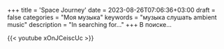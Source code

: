 +++
title = 'Space Journey'
date = 2023-08-26T07:06:36+03:00
draft = false
categories = "Моя музыка"
keywords = "музыка слушать ambient music"
description = "In searching for..."
+++
В поиске...

{{< youtube xOnJCeiscUc >}}